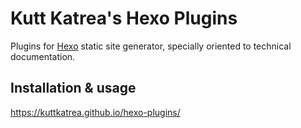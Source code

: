 # Kutt Katrea's Hexo Plugins

Plugins for [Hexo] static site generator, specially oriented to technical documentation.

## Installation & usage

https://kuttkatrea.github.io/hexo-plugins/

[Hexo]: https://hexo.io/
[npm]: https://www.npmjs.com/